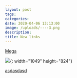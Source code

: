 ```yaml
---
layout: post
tags:
categories:
date: 2020-04-06 13:13:00
image: /uploads/----3.png
description:
title: New links
---
```


[Mega](https://sakrecoer.com)

![](https://snazzy-beaver.cloudvent.net/uploads/----3.png){: width="1049" height="824"}

[asdasdasd](https://google.com)